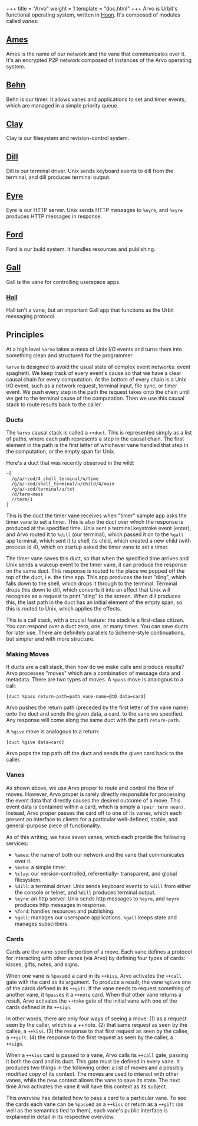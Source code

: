+++
title = "Arvo"
weight = 1
template = "doc.html"
+++
Arvo is Urbit's functional operating system, written in [Hoon](/docs/learn/hoon). It's composed of modules called _vanes_:

## [Ames](ames)

Ames is the name of our network and the vane that communicates over it. It's an encrypted P2P network composed of instances of the Arvo operating system.

## [Behn](behn)

Behn is our timer. It allows vanes and applications to set and timer events, which are managed in a simple priority queue.

## [Clay](clay)

Clay is our filesystem and revision-control system.

## [Dill](dill)

Dill is our terminal driver. Unix sends keyboard events to dill from the terminal, and dill produces terminal output.

## [Eyre](eyre)

Eyre is our HTTP server. Unix sends HTTP messages to `%eyre`, and `%eyre` produces HTTP messages in response.

## [Ford](ford)

Ford is our build system. It handles resources and publishing.

## [Gall](gall)

Gall is the vane for controlling userspace apps.

### [Hall](hall)

Hall isn't a vane, but an important Gall app that functions as the Urbit messaging protocol.

## Principles

At a high level `%arvo` takes a mess of Unix I/O events and turns them into something clean and structured for the programmer.

`%arvo` is designed to avoid the usual state of complex event networks: event spaghetti. We keep track of every event's cause so that we have a clear causal chain for every computation. At the bottom of every chain is a Unix I/O event, such as a network request, terminal input, file sync, or timer event. We push every step in the path the request takes onto the chain until we get to the terminal cause of the computation. Then we use this causal stack to route results back to the caller.

### Ducts

The `%arvo` causal stack is called a `++duct`. This is represented simply as a list of paths, where each path represents a step in the causal chain. The first element in the path is the first letter of whichever vane handled that step in the computation, or the empty span for Unix.

Here's a duct that was recently observed in the wild:

```
~[
  /g/a/~zod/4_shell_terminal/u/time
  /g/a/~zod/shell_terminal/u/child/4/main
  /g/a/~zod/terminal/u/txt
  /d/term-mess
  //term/1
]
```

This is the duct the timer vane receives when "timer" sample app asks the timer vane to set a timer. This is also the duct over which the response is produced at the specified time. Unix sent a terminal keystroke event (enter), and Arvo routed it to `%dill` (our terminal), which passed it on to the `%gall` app terminal, which sent it to shell, its child, which created a new child (with process id 4), which on startup asked the timer vane to set a timer.

The timer vane saves this duct, so that when the specified time arrives and Unix sends a wakeup event to the timer vane, it can produce the response on the same duct. This response is routed to the place we popped off the top of the duct, i.e. the time app. This app produces the text "ding", which falls down to the shell, which drops it through to the terminal. Terminal drops this down to dill, which converts it into an effect that Unix will recognize as a request to print "ding" to the screen. When dill produces this, the last path in the duct has an
initial element of the empty span, so this is routed to Unix, which applies the effects.

This is a call stack, with a crucial feature: the stack is a first-class citizen. You can respond over a duct zero, one, or many times. You can save ducts for later use. There are definitely parallels to Scheme-style continuations, but simpler and with more structure.

### Making Moves

If ducts are a call stack, then how do we make calls and produce results? Arvo processes "moves" which are a combination of message data and metadata. There are two types of moves. A `%pass` move is analogous to a call:

```
[duct %pass return-path=path vane-name=@tD data=card]
```

Arvo pushes the return path (preceded by the first letter of the vane name) onto the duct and sends the given data, a card, to the vane we specified. Any response will come along the same duct with the path `return-path`.

A `%give` move is analogous to a return:

```
[duct %give data=card]
```

Arvo pops the top path off the duct and sends the given card back to the caller.

### Vanes

As shown above, we use Arvo proper to route and control the flow of moves. However, Arvo proper is rarely directly responsible for processing the event data that directly causes the desired outcome of a move. This event data is contained within a card, which is simply a `(pair term noun)`. Instead, Arvo proper passes the card off to one of its vanes, which each present an interface to clients for a particular well-defined, stable, and general-purpose piece of functionality.

As of this writing, we have seven vanes, which each provide the following services:

- `%ames`: the name of both our network and the vane that communicates over it.
- `%behn`: a simple timer.
- `%clay`: our version-controlled, referentially- transparent, and global filesystem.
- `%dill`: a terminal driver. Unix sends keyboard events to `%dill` from either the console or telnet, and `%dill` produces terminal output.
- `%eyre`: an http server. Unix sends http messages to `%eyre`, and `%eyre` produces http messages in response.
- `%ford`: handles resources and publishing.
- `%gall`: manages our userspace applications. `%gall` keeps state and manages subscribers.

### Cards

Cards are the vane-specific portion of a move. Each vane defines a protocol for interacting with other vanes (via Arvo) by defining four types of cards: kisses, gifts, notes, and signs.

When one vane is `%pass`ed a card in its `++kiss`, Arvo activates the `++call` gate with the card as its argument. To produce a result, the vane `%give`s one of the cards defined in its `++gift`. If the vane needs to request something of another vane, it `%pass`es it a `++note` card. When that other vane returns a result, Arvo activates the `++take` gate of the initial vane with one of the cards defined in its `++sign`.

In other words, there are only four ways of seeing a move: (1) as a request seen by the caller, which is a ++note. (2) that same request as seen by the callee, a `++kiss`. (3) the response to that first request as seen by the callee, a `++gift`. (4) the response to the first request as seen by the caller, a `++sign`.

When a `++kiss` card is passed to a vane, Arvo calls its `++call` gate, passing it both the card and its duct. This gate must be defined in every vane. It produces two things in the following order: a list of moves and a possibly modified copy of its context. The moves are used to interact with other vanes, while the new context allows the vane to save its state. The next time Arvo activates the vane it will have this context as its subject.

This overview has detailed how to pass a card to a particular vane. To see the cards each vane can be `%pass`ed as a `++kiss` or return as a `++gift` (as well as the semantics tied to them), each vane's public interface is explained in detail in its respective overview.
